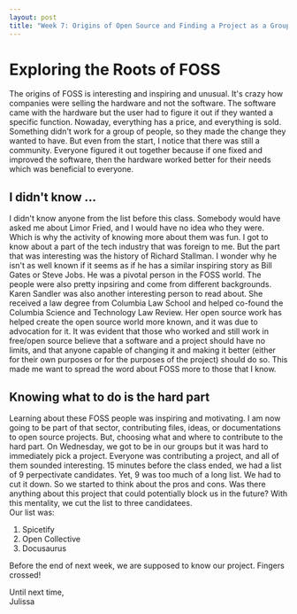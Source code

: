 ```yaml
---
layout: post
title: "Week 7: Origins of Open Source and Finding a Project as a Group" 
---
```


# Exploring the Roots of FOSS
The origins of FOSS is interesting and inspiring and unusual. It's crazy how companies were selling the hardware and not the software. The software came with the hardware but the user had to figure it out if they wanted a specific function.  Nowaday, everything has a price, and everything is sold. Something didn't work for a group of people, so they made the change they wanted to have. But even from the start, I notice that there was still a community. Everyone figured it out together because if one fixed and improved the software, then the hardware worked better for their needs which was beneficial to everyone. 
<!--more-->
## I didn't know ...
I didn't know anyone from the list before this class. Somebody would have asked me about Limor Fried, and I would have no idea who they were. Which is why the activity of knowing more about them was fun. I got to know about a part of the tech industry that was foreign to me. But the part that was interesting was the history of Richard Stallman. I wonder why he isn't as well known if it seems as if he has a similar inspiring story as Bill Gates or Steve Jobs. He was a pivotal person in the FOSS world. The people were also pretty inpsiring and come from different backgrounds. Karen Sandler was also another interesting person to read about. She received a law degree from Columbia Law School and helped co-found the Columbia Science and Technology Law Review. Her open source work has helped create the open source world more known, and it was due to advocation for it. It was evident that those who worked and still work in free/open source believe that a software and a project should have no limits, and that anyone capable of changing it and making it better (either for their own purposes or for the purposes of the project) should do so. This made me want to spread the word about FOSS more to those that I know. 

## Knowing what to do is the hard part
Learning about these FOSS people was inspiring and motivating. I am now going to be part of that sector, contributing files, ideas, or documentations to open source projects. But, choosing what and where to contribute to the hard part. On Wednesday, we got to be in our groups but it was hard to immediately pick a project. Everyone was contributing a project, and all of them sounded interesting. 15 minutes before the class ended, we had a list of 9 perpectivate candidates. Yet, 9 was too much of a long list. We had to cut it down. So we started to think about the pros and cons. Was there anything about this project that could potentially block us in the future? With this mentality, we cut the list to three candidatees. 
<br/>
Our list was: 
1. Spicetify
2. Open Collective 
3. Docusaurus

Before the end of next week, we are supposed to know our project. Fingers crossed! 

Until next time, 
<br/>
Julissa 
